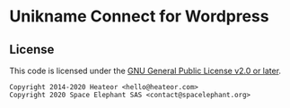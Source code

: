 # Unikname Connect for Wordpress

## License

This code is licensed under the [GNU General Public License v2.0 or later](LICENSE).

    Copyright 2014-2020 Heateor <hello@heateor.com>
    Copyright 2020 Space Elephant SAS <contact@spacelephant.org>
